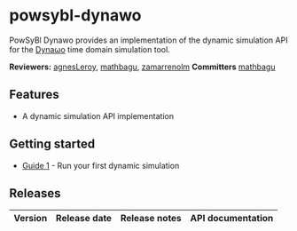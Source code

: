 # powsybl-dynawo
PowSyBl Dynawo provides an implementation of the dynamic simulation API for the [Dyna&omega;o](https://dynawo.github.io/) time domain simulation tool.

**Reviewers:** [agnesLeroy](https://github.com/agnesLeroy), [mathbagu](https://github.com/mathbagu), [zamarrenolm](https://github.com/zamarrenolm)
**Committers** [mathbagu](https://github.com/mathbagu)

## Features

- A dynamic simulation API implementation

## Getting started

- [Guide 1](TOTO) - Run your first dynamic simulation

## Releases

| Version | Release date | Release notes | API documentation |
| ------- | ------------ | ------------- | ----------------- |
